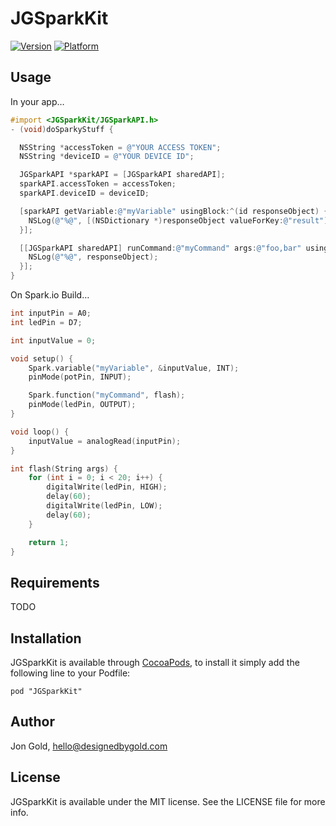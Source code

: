 # JGSparkKit

[![Version](http://cocoapod-badges.herokuapp.com/v/JGSparkKit/badge.png)](http://cocoadocs.org/docsets/JGSparkKit)
[![Platform](http://cocoapod-badges.herokuapp.com/p/JGSparkKit/badge.png)](http://cocoadocs.org/docsets/JGSparkKit)

## Usage

In your app…
```objective-c
#import <JGSparkKit/JGSparkAPI.h>
- (void)doSparkyStuff {

  NSString *accessToken = @"YOUR ACCESS TOKEN";
  NSString *deviceID = @"YOUR DEVICE ID";

  JGSparkAPI *sparkAPI = [JGSparkAPI sharedAPI];
  sparkAPI.accessToken = accessToken;
  sparkAPI.deviceID = deviceID;

  [sparkAPI getVariable:@"myVariable" usingBlock:^(id responseObject) {
    NSLog(@"%@", [(NSDictionary *)responseObject valueForKey:@"result"]);
  }];

  [[JGSparkAPI sharedAPI] runCommand:@"myCommand" args:@"foo,bar" usingBlock:^(id responseObject) {
    NSLog(@"%@", responseObject);
  }];
}
```

On Spark.io Build…
```c
int inputPin = A0;
int ledPin = D7;

int inputValue = 0;

void setup() {
    Spark.variable("myVariable", &inputValue, INT);
    pinMode(potPin, INPUT);

    Spark.function("myCommand", flash);
    pinMode(ledPin, OUTPUT);
}

void loop() {
    inputValue = analogRead(inputPin);
}

int flash(String args) {
    for (int i = 0; i < 20; i++) {
        digitalWrite(ledPin, HIGH);
        delay(60);
        digitalWrite(ledPin, LOW);
        delay(60);
    }

    return 1;
}
```

## Requirements

TODO

## Installation

JGSparkKit is available through [CocoaPods](http://cocoapods.org), to install
it simply add the following line to your Podfile:

    pod "JGSparkKit"

## Author

Jon Gold, hello@designedbygold.com

## License

JGSparkKit is available under the MIT license. See the LICENSE file for more info.

